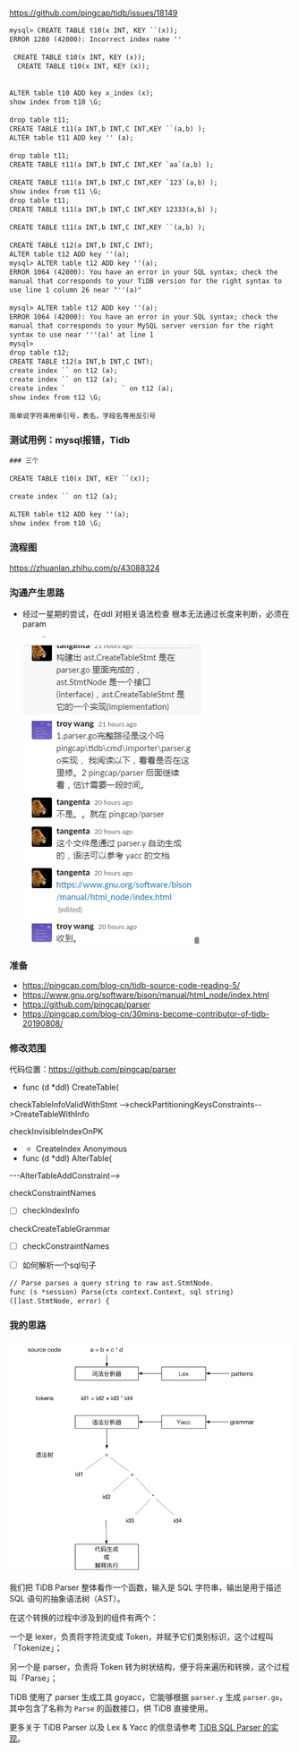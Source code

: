 https://github.com/pingcap/tidb/issues/18149



```mysql
mysql> CREATE TABLE t10(x INT, KEY ``(x));
ERROR 1280 (42000): Incorrect index name ''

 CREATE TABLE t10(x INT, KEY (x));
  CREATE TABLE t10(x INT, KEY (x));
  

ALTER table t10 ADD key x_index (x);
show index from t10 \G;

drop table t11;
CREATE TABLE t11(a INT,b INT,C INT,KEY ``(a,b) );
ALTER table t11 ADD key '' (a);

drop table t11;
CREATE TABLE t11(a INT,b INT,C INT,KEY `aa`(a,b) );

CREATE TABLE t11(a INT,b INT,C INT,KEY `123`(a,b) );
show index from t11 \G;
drop table t11;
CREATE TABLE t11(a INT,b INT,C INT,KEY 12333(a,b) );

CREATE TABLE t11(a INT,b INT,C INT,KEY ``(a,b) );

CREATE TABLE t12(a INT,b INT,C INT);
ALTER table t12 ADD key ''(a);
mysql> ALTER table t12 ADD key ''(a);
ERROR 1064 (42000): You have an error in your SQL syntax; check the manual that corresponds to your TiDB version for the right syntax to use line 1 column 26 near "''(a)" 

mysql> ALTER table t12 ADD key ''(a);
ERROR 1064 (42000): You have an error in your SQL syntax; check the manual that corresponds to your MySQL server version for the right syntax to use near '''(a)' at line 1
mysql> 
drop table t12;
CREATE TABLE t12(a INT,b INT,C INT);
create index `` on t12 (a);
create index `` on t12 (a);
create index `              ` on t12 (a);
show index from t12 \G;

简单说字符串用单引号，表名，字段名等用反引号

```



### 测试用例：mysql报错，Tidb

~~~mysql
### 三个

CREATE TABLE t10(x INT, KEY ``(x));

create index `` on t12 (a);

ALTER table t12 ADD key ''(a);
show index from t10 \G;
~~~

### 流程图

https://zhuanlan.zhihu.com/p/43088324



### 沟通产生思路

- 经过一星期的尝试，在ddl 对相关语法检查 根本无法通过长度来判断，必须在param

  ![image-20200918120911254](../images/image-20200918120911254.png)

  

### 准备



- https://pingcap.com/blog-cn/tidb-source-code-reading-5/
- https://www.gnu.org/software/bison/manual/html_node/index.html
- https://github.com/pingcap/parser
- https://pingcap.com/blog-cn/30mins-become-contributor-of-tidb-20190808/

### 修改范围



代码位置：https://github.com/pingcap/parser





- func (d *ddl) CreateTable(


checkTableInfoValidWithStmt -->checkPartitioningKeysConstraints-->CreateTableWithInfo

checkInvisibleIndexOnPK

- - CreateIndex  Anonymous
- func (d *ddl) AlterTable(

 ---AlterTableAddConstraint-->



 checkConstraintNames



- [ ] checkIndexInfo



checkCreateTableGrammar

- [ ] checkConstraintNames



- [ ] 如何解析一个sql句子

~~~
// Parse parses a query string to raw ast.StmtNode.
func (s *session) Parse(ctx context.Context, sql string) ([]ast.StmtNode, error) {
~~~





### 我的思路

![image-20200918121640913](../images/image-20200918121640913.png)

我们把 TiDB Parser 整体看作一个函数，输入是 SQL 字符串，输出是用于描述 SQL 语句的抽象语法树（AST）。

在这个转换的过程中涉及到的组件有两个：

一个是 lexer，负责将字符流变成 Token，并赋予它们类别标识，这个过程叫「Tokenize」；

另一个是 parser，负责将 Token 转为树状结构，便于将来遍历和转换，这个过程叫「Parse」；

TiDB 使用了 parser 生成工具 goyacc，它能够根据 `parser.y` 生成 `parser.go`，其中包含了名称为 `Parse` 的函数接口，供 TiDB 直接使用。

更多关于 TiDB Parser 以及 Lex & Yacc 的信息请参考 [TiDB SQL Parser 的实现](https://pingcap.com/blog-cn/tidb-source-code-reading-5/)。



